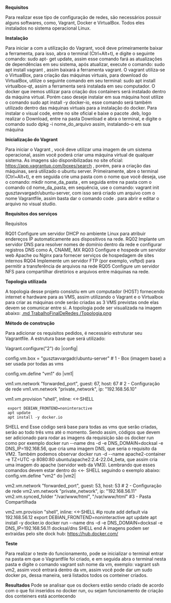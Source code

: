 **Requisitos**

Para realizar esse tipo de configuração de redes, são necessários possuir alguns softwares, como, Vagrant, Docker e VirtualBox. Todos eles instalados no sistema operacional Linux.

**Instalação**

Para iniciar a com a utilização do Vagrant, você deve primeiramente baixar a ferramenta, para isso, abra o terminal (Ctrl+Alt+t), e digite o seguinte comando: sudo apt- get update, assim esse comando fará as atualizações de dependências em seu sistema, após atualizar, execute o comando: sudo apt install vagrant , assim baixará a ferramenta vagrant. O vagrant utiliza-se o VirtualBox, para criação das máquinas virtuais, para download do VirtualBox, utilize o seguinte comando em seu terminal: sudo apt install virtualbox-qt, assim a ferramenta será instalada em seu computador. O docker que iremos utilizar para criação dos containers será instalado dentro da máquina virtual. Porém caso deseje instalar em sua máquina host utilize o comando sudo apt install -y docker-io, esse comando será também utilizado dentro das máquinas virtuais para a instalação do docker. Para instalar o visual code,  entre no site oficial e baixe o pacote .deb, logo realizar o Download, entre na pasta Download  e abra o terminal, e digite o comando sudo dpkg -i nome_do_arquivo assim, instalando-o em sua máquina

**Inicialização do Vagrant**

Para iniciar o Vagrant , você deve utilizar uma imagem de um sistema operacional, assim você poderá criar uma máquina virtual de qualquer sistema. As imagens são disponibilizadas no site oficial: https://app.vagrantup.com/boxes/search , porém, para a criação das máquinas, será utilizado o ubuntu server. Primeiramente, abre o terminal (Ctrl+Alt+t), e em seguida crie uma pasta com o nome que você deseja, use o comando: mkdir nome_da_pasta , em seguida entre na pasta com o comando cd nome_da_pasta, em sequência, use o comando: vagrant init gusztavvargadr/ubuntu-server, com isso será criado um arquivo com o nome Vagrantfile, assim basta dar o comando code . para abrir e editar o arquivo no visual studio.

**Requisitos dos serviços** 

Requisitos

RQ01
Configure um servidor DHCP no ambiente Linux para atribuir endereços IP automaticamente aos dispositivos na rede.
RQ02
Implante um servidor DNS para resolver nomes de domínio dentro da rede e configurar registros DNS como A, CNAME, MX
RQ03
Configure e hospede um servidor web Apache ou Nginx para fornecer serviços de hospedagem de sites internos
RQ04
Implemente um servidor FTP (por exemplo, vsftpd) para permitir a transferência de arquivos na rede
RQ05
Configure um servidor NFS para compartilhar diretórios e arquivos entre máquinas na rede.



**Topologia utilizada**

A topologia desse projeto consistiu em um computador (HOST)  fornecendo internet e hardware para as VMS, assim utilizando o Vagrant e o Virtualbox para criar as máquinas onde serão criadas as 3 VMS previstas onde  elas devem se comunicar entre si.
A topologia pode ser  visualizada na imagem abaixo: 
[.md TrabalhoFinalDeRedes
/Topologia.png
](https://github.com/Ericfg05/TrabalhoFinalDeRedes/blob/main/Topologia.png)




**Método de construção**

Para adicionar os requisitos pedidos, é necessário estruturar seu Vagrantfile. A estrutura base que será utilizado: 

Vagrant.configure("2") do |config|

 config.vm.box = "gusztavvargadr/ubuntu-server"   # 1 - Box (imagem base) a ser usada por todas as vms

 config.vm.define "vm1" do |vm1|

   vm1.vm.network "forwarded_port", guest: 67, host: 67 # 2  - Configuração de rede
   vm1.vm.network "private_network", ip: "192.168.56.10"
 
   vm1.vm.provision "shell", inline: <<-SHELL

     export DEBIAN_FRONTEND=noninteractive
     apt update
     apt install -y docker.io

   SHELL
 end
Esse código será base para todas as vms que serão criadas, serão ao todo três vms até o momento. Sendo assim, códigos que devem ser adicionado para rodar as imagens da requisição são os docker run como por exemplo docker run --name dns -d -e DNS_DOMAIN=docksal -e DNS_IP=192.168.56, que cria uma imagem DNS, que seria o requisito da VM2. Também podemos observar docker run -d --name apache2-container -e TZ=UTC -p 8080:80 ubuntu/apache2:2.4-22.04_beta, que assim cria uma imagem do apache (servidor web da VM3). Lembrando que esses comandos devem estar dentro do <<- SHELL seguindo o exemplo abaixo:
config.vm.define "vm2" do |vm2|

   vm2.vm.network "forwarded_port", guest: 53, host: 53 # 2  - Configuração de rede
   vm2.vm.network "private_network", ip: "192.168.56.11"
   vm2.vm.synced_folder "/var/www/html", "/var/www/html" #3 - Pasta Compartilhada
 
   vm2.vm.provision "shell", inline: <<-SHELL
     #ip route add default via 192.168.56.12
     export DEBIAN_FRONTEND=noninteractive
     apt update
     apt install -y docker.io
     docker run --name dns -d -e DNS_DOMAIN=docksal -e DNS_IP=192.168.56.11 docksal/dns
   SHELL
 end
A imagens podem ser extraídas pelo site dock hub: https://hub.docker.com/

**Teste**

Para realizar o teste do funcionamento, pode se inicializar o terminal entrar na pasta em que o Vagrantfile foi criado, e em seguida abra o terminal nesta pasta e digite o comando vagrant ssh nome da vm, exemplo: vagrant ssh vm2, assim você entrará dentro da vm, assim você pode dar um sudo docker ps, dessa maneira, será listados todos os conteiner criados.

**Resultados**
Pode se analisar que os dockers estão sendo criado de acordo com o que foi inseridos no docker run, ou sejam funcionamento de criação dos conteiners está acontecendo



